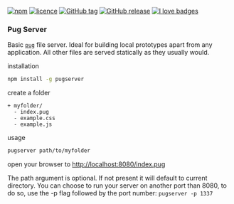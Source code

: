 [![npm](https://img.shields.io/npm/v/pugserver.svg?style=flat-square)](https://www.npmjs.com/package/pugserver)
[![licence](https://img.shields.io/npm/l/pugserver.svg?style=flat-square)](https://github.com/ctrlaltdev/pug-server/blob/master/LICENCE.md)
[![GitHub tag](https://img.shields.io/github/tag/ctrlaltdev/pug-server.svg?style=flat-square)](https://github.com/ctrlaltdev/pug-server/tags)
[![GitHub release](https://img.shields.io/github/release/ctrlaltdev/pug-server.svg?style=flat-square)](https://github.com/ctrlaltdev/pug-server/releases)
[![I love badges](https://img.shields.io/badge/I%20love-badges-FF00FF.svg?style=flat-square)](https://shields.io)

### Pug Server
Basic [`pug`](https://pugjs.org) file server. Ideal for building local prototypes apart from any application. All other files are served statically as they usually would.

installation
``` sh
npm install -g pugserver
```

create a folder

    + myfolder/
      - index.pug
      - example.css
      - example.js

usage
``` sh
pugserver path/to/myfolder
```

open your browser to [http://localhost:8080/index.pug](http://localhost:8080/index.pug)

The path argument is optional. If not present it will default to current directory.
You can choose to run your server on another port than 8080, to do so, use the -p flag followed by the port number: `pugserver -p 1337`
